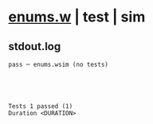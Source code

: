 # [enums.w](../../../../examples/tests/valid/enums.w) | test | sim

## stdout.log
```log
pass ─ enums.wsim (no tests)
 




Tests 1 passed (1) 
Duration <DURATION>

```

